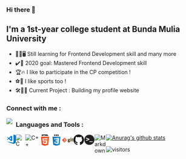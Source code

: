 ### Hi there 👋

## I'm a 1st-year college student at Bunda Mulia University
- 👦🏻🖥️ Still learning for Frontend Development skill and many more
- ✔️🌈 2020 goal: Mastered Frontend Development skill
- 🏆🔥 I like to participate in the CP competition !
- ⚽🏀 I like sports too !
- 🛠👨‍💻 Current Project : Building my profile website

### Connect with me : 
[<img align=left src="https://upload.wikimedia.org/wikipedia/commons/thumb/e/e7/Instagram_logo_2016.svg/1200px-Instagram_logo_2016.svg.png" width= 25px />][instagram]

### Languages and Tools : 
<img align=left alt="vs code" src="https://raw.githubusercontent.com/github/explore/80688e429a7d4ef2fca1e82350fe8e3517d3494d/topics/visual-studio-code/visual-studio-code.png" width= 25px />
<img align=left alt="C" src="https://www.pngkit.com/png/full/101-1010012_c-programming-icon-c-programming-language-logo.png" width= 25px />
<img align=left alt="C++" src="https://cdn.freebiesupply.com/logos/thumbs/1x/c-logo.png" width= 37px />
<img align=left alt="HTML"src="https://raw.githubusercontent.com/github/explore/80688e429a7d4ef2fca1e82350fe8e3517d3494d/topics/html/html.png" width= 30px />
<img align=left alt="CSS" src="https://raw.githubusercontent.com/github/explore/80688e429a7d4ef2fca1e82350fe8e3517d3494d/topics/css/css.png" width= 30px />
<img align=left alt="Git" src="https://raw.githubusercontent.com/github/explore/80688e429a7d4ef2fca1e82350fe8e3517d3494d/topics/git/git.png" width= 30px />
<img align=left alt="Github" src="https://raw.githubusercontent.com/github/explore/78df643247d429f6cc873026c0622819ad797942/topics/github/github.png" width= 28px />
<img align=left alt="Terminal" src="https://raw.githubusercontent.com/github/explore/80688e429a7d4ef2fca1e82350fe8e3517d3494d/topics/terminal/terminal.png" width= 28px />
<img align=left alt="Markdown" src="https://cdn0.iconfinder.com/data/icons/octicons/1024/markdown-512.png" width= 30px /> 
  
<!--[![Top Langs](https://github-readme-stats.vercel.app/api/top-langs/?username=Lemonide12)](https://github.com/anuraghazra/github-readme-stats)-->

[![Anurag's github stats](https://github-readme-stats.vercel.app/api?username=Lemonide12)](https://github.com/anuraghazra/github-readme-stats)

![visitors](https://visitor-badge.glitch.me/badge?page_id=Lemonide12.visitor-badge)

[instagram]: https://www.instagram.com/kitbertlau


